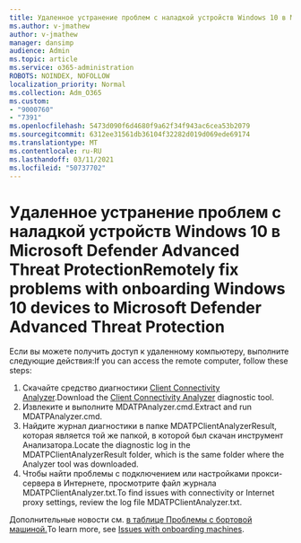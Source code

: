 ```yaml
---
title: Удаленное устранение проблем с наладкой устройств Windows 10 в Microsoft Defender Advanced Threat Protection
ms.author: v-jmathew
author: v-jmathew
manager: dansimp
audience: Admin
ms.topic: article
ms.service: o365-administration
ROBOTS: NOINDEX, NOFOLLOW
localization_priority: Normal
ms.collection: Adm_O365
ms.custom:
- "9000760"
- "7391"
ms.openlocfilehash: 5473d090f6d4680f9a62f34f943ac6cea53b2079
ms.sourcegitcommit: 6312ee31561db36104f32282d019d069ede69174
ms.translationtype: MT
ms.contentlocale: ru-RU
ms.lasthandoff: 03/11/2021
ms.locfileid: "50737702"
---
```

# <a name="remotely-fix-problems-with-onboarding-windows-10-devices-to-microsoft-defender-advanced-threat-protection"></a><span data-ttu-id="7f69a-102">Удаленное устранение проблем с наладкой устройств Windows 10 в Microsoft Defender Advanced Threat Protection</span><span class="sxs-lookup"><span data-stu-id="7f69a-102">Remotely fix problems with onboarding Windows 10 devices to Microsoft Defender Advanced Threat Protection</span></span>

<span data-ttu-id="7f69a-103">Если вы можете получить доступ к удаленному компьютеру, выполните следующие действия:</span><span class="sxs-lookup"><span data-stu-id="7f69a-103">If you can access the remote computer, follow these steps:</span></span>

1. <span data-ttu-id="7f69a-104">Скачайте средство диагностики [Client Connectivity Analyzer](https://go.microsoft.com/fwlink/?linkid=2143466).</span><span class="sxs-lookup"><span data-stu-id="7f69a-104">Download the [Client Connectivity Analyzer](https://go.microsoft.com/fwlink/?linkid=2143466) diagnostic tool.</span></span>
2. <span data-ttu-id="7f69a-105">Извлеките и выполните MDATPAnalyzer.cmd.</span><span class="sxs-lookup"><span data-stu-id="7f69a-105">Extract and run MDATPAnalyzer.cmd.</span></span>
3. <span data-ttu-id="7f69a-106">Найдите журнал диагностики в папке MDATPClientAnalyzerResult, которая является той же папкой, в которой был скачан инструмент Анализатора.</span><span class="sxs-lookup"><span data-stu-id="7f69a-106">Locate the diagnostic log in the MDATPClientAnalyzerResult folder, which is the same folder where the Analyzer tool was downloaded.</span></span>
4. <span data-ttu-id="7f69a-107">Чтобы найти проблемы с подключением или настройками прокси-сервера в Интернете, просмотрите файл журнала MDATPClientAnalyzer.txt.</span><span class="sxs-lookup"><span data-stu-id="7f69a-107">To find issues with connectivity or Internet proxy settings, review the log file MDATPClientAnalyzer.txt.</span></span>

<span data-ttu-id="7f69a-108">Дополнительные новости см. [в таблице Проблемы с бортовой машиной.](https://go.microsoft.com/fwlink/?linkid=2143634)</span><span class="sxs-lookup"><span data-stu-id="7f69a-108">To learn more, see [Issues with onboarding machines](https://go.microsoft.com/fwlink/?linkid=2143634).</span></span>
